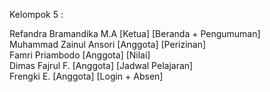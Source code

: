 Kelompok 5 :

Refandra Bramandika M.A [Ketua] [Beranda + Pengumuman]<br>
Muhammad Zainul Ansori [Anggota] [Perizinan]<br>
Famri Priambodo [Anggota] [Nilai]<br>
Dimas Fajrul F. [Anggota] [Jadwal Pelajaran]<br>
Frengki E. [Anggota] [Login + Absen]<br>

